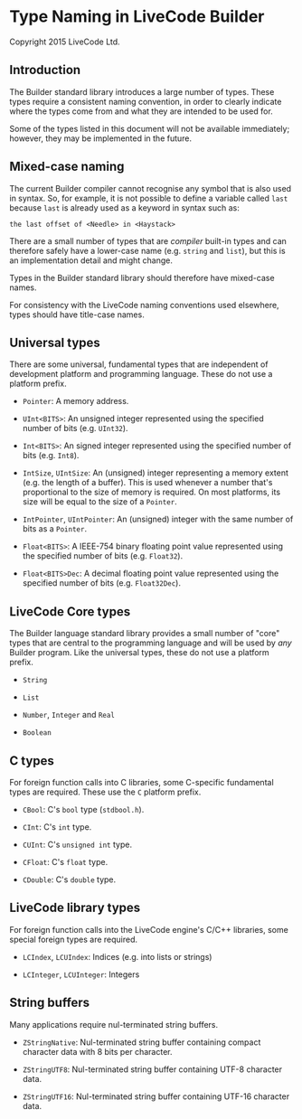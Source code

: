 # Type Naming in LiveCode Builder
Copyright 2015 LiveCode Ltd.

## Introduction

The Builder standard library introduces a large number of types.
These types require a consistent naming convention, in order to
clearly indicate where the types come from and what they are intended
to be used for.

Some of the types listed in this document will not be available
immediately; however, they may be implemented in the future.

## Mixed-case naming

The current Builder compiler cannot recognise any symbol that is also
used in syntax.  So, for example, it is not possible to define a
variable called `last` because `last` is already used as a keyword in
syntax such as:

    the last offset of <Needle> in <Haystack>

There are a small number of types that are *compiler* built-in types
and can therefore safely have a lower-case name (e.g. `string` and
`list`), but this is an implementation detail and might change.

Types in the Builder standard library should therefore have mixed-case
names.

For consistency with the LiveCode naming conventions used elsewhere,
types should have title-case names.

## Universal types

There are some universal, fundamental types that are independent of
development platform and programming language.  These do not use a
platform prefix.

* `Pointer`: A memory address.

* `UInt<BITS>`: An unsigned integer represented using the specified
  number of bits (e.g. `UInt32`).

* `Int<BITS>`: An signed integer represented using the specified
  number of bits (e.g. `Int8`).

* `IntSize`, `UIntSize`: An (unsigned) integer representing a memory
  extent (e.g. the length of a buffer).  This is used whenever a
  number that's proportional to the size of memory is required.  On
  most platforms, its size will be equal to the size of a `Pointer`.

* `IntPointer`, `UIntPointer`: An (unsigned) integer with the same
  number of bits as a `Pointer`.

* `Float<BITS>`: A IEEE-754 binary floating point value represented
  using the specified number of bits (e.g. `Float32`).

* `Float<BITS>Dec`: A decimal floating point value represented using
  the specified number of bits (e.g. `Float32Dec`).

## LiveCode Core types

The Builder language standard library provides a small number of
"core" types that are central to the programming language and will be
used by *any* Builder program.  Like the universal types, these do not
use a platform prefix.

* `String`

* `List`

* `Number`, `Integer` and `Real`

* `Boolean`

## C types

For foreign function calls into C libraries, some C-specific
fundamental types are required.  These use the `C` platform prefix.

* `CBool`: C's `bool` type (`stdbool.h`).

* `CInt`: C's `int` type.

* `CUInt`: C's `unsigned int` type.

* `CFloat`: C's `float` type.

* `CDouble`: C's `double` type.

## LiveCode library types

For foreign function calls into the LiveCode engine's C/C++ libraries,
some special foreign types are required.

* `LCIndex`, `LCUIndex`: Indices (e.g. into lists or strings)

* `LCInteger`, `LCUInteger`: Integers

## String buffers

Many applications require nul-terminated string buffers.

* `ZStringNative`: Nul-terminated string buffer containing compact
  character data with 8 bits per character.

* `ZStringUTF8`: Nul-terminated string buffer containing UTF-8
  character data.

* `ZStringUTF16`: Nul-terminated string buffer containing UTF-16
  character data.

